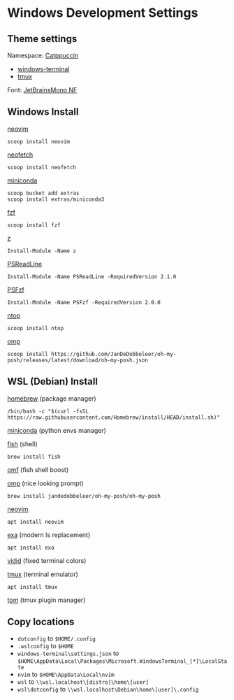 # Windows Development Settings

## Theme settings

Namespace: [Catppuccin](https://github.com/catppuccin/catppuccin)

- [windows-terminal](https://github.com/catppuccin/windows-terminal)
- [tmux](https://github.com/catppuccin/tmux)

Font: [JetBrainsMono NF](https://github.com/ryanoasis/nerd-fonts/releases/download/v2.1.0/JetBrainsMono.zip)

## Windows Install

[neovim](https://github.com/neovim/neovim/wiki/Installing-Neovim)
```
scoop install neovim
```
    
[neofetch](https://github.com/dylanaraps/neofetch)
```
scoop install neofetch
```

[miniconda](https://docs.conda.io/en/latest/miniconda.html#windows-installers)
```
scoop bucket add extras
scoop install extras/miniconda3
```

[fzf](https://github.com/junegunn/fzf)
```
scoop install fzf
```

[z](https://www.powershellgallery.com/packages/z/1.1.13)
```
Install-Module -Name z
```

[PSReadLine](https://www.powershellgallery.com/packages/PSReadLine/2.1.0)
```
Install-Module -Name PSReadLine -RequiredVersion 2.1.0
```

[PSFzf](https://www.powershellgallery.com/packages/PSFzf/2.0.0)
```
Install-Module -Name PSFzf -RequiredVersion 2.0.0
```

[ntop](https://github.com/gsass1/NTop)
 ```
 scoop install ntop
 ```

[omp](https://ohmyposh.dev/docs/installation/windows)
```
scoop install https://github.com/JanDeDobbeleer/oh-my-posh/releases/latest/download/oh-my-posh.json
```

## WSL (Debian) Install

[homebrew](https://brew.sh/) (package manager)
```
/bin/bash -c "$(curl -fsSL https://raw.githubusercontent.com/Homebrew/install/HEAD/install.sh)"
```

[miniconda](https://docs.conda.io/en/latest/miniconda.html#linux-installers) (python envs manager)

[fish](https://fishshell.com/) (shell)
```
brew install fish
```
 
[omf](https://github.com/oh-my-fish/oh-my-fish) (fish shell boost)

[omp](https://ohmyposh.dev/docs/installation/linux) (nice looking prompt)
```
brew install jandedobbeleer/oh-my-posh/oh-my-posh
```

[neovim](https://github.com/neovim/neovim/wiki/Installing-Neovim)
```
apt install neovim
```

[exa](https://the.exa.website/#installation) (modern ls replacement)
```
apt install exa
```

[vidid](https://github.com/sharkdp/vivid) (fixed terminal colors)

[tmux](https://github.com/tmux/tmux/wiki) (terminal emulator)
```
apt install tmux
```

[tpm](https://github.com/tmux-plugins/tpm) (tmux plugin manager)

## Copy locations

- `dotconfig` to `$HOME/.config`
- `.wslconfig` to `$HOME`
- `windows-terminal\settings.json` to `$HOME\AppData\Local\Packages\Microsoft.WindowsTerminal_[*]\LocalState`
- `nvim` to  `$HOME\AppData\Local\nvim`
- `wsl` to `\\wsl.localhost\[distro]\home\[user]`
- `wsl\dotconfig` to `\\wsl.localhost\Debian\home\[user]\.config`
